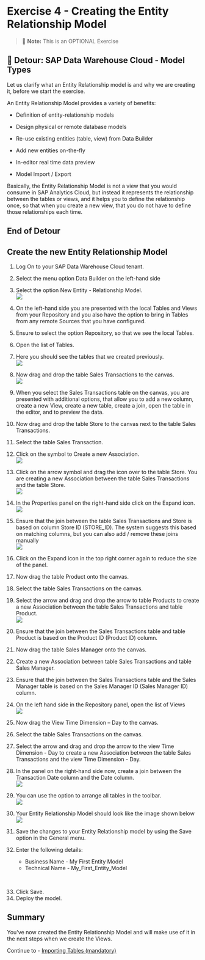# Exercise 4 - Creating the Entity Relationship Model

>:memo: **Note:** This is an OPTIONAL Exercise

## :beginner: Detour: SAP Data Warehouse Cloud - Model Types

Let us clarify what an Entity Relationship model is and why we are creating it, before we start the exercise.

An Entity Relationship Model provides a variety of benefits:
- Definition of entity-relationship models<p>
- Design physical or remote database models<p>
- Re-use existing entities (table, view) from Data Builder<p>
- Add new entities on-the-fly<p>
- In-editor real time data preview<p>
- Model Import / Export<p>

Basically, the Entity Relationship Model is not a view that you would consume in SAP Analytics Cloud, but instead it represents the relationship between the tables or views, and it helps you to define the relationship once, so that when you create a new view, that you do not have to define those relationships each time.

## End of Detour

## Create the new Entity Relationship Model

1. Log On to your SAP Data Warehouse Cloud tenant.
2. Select the menu option Data Builder on the left-hand side
3. Select the option New Entity - Relationship Model.
<br>![](images/00_00_0041.png) 

4. On the left-hand side you are presented with the local Tables and Views from your Repository and you also
have the option to bring in Tables from any remote Sources that you have configured.
5. Ensure to select the option Repository, so that we see the local Tables.
6. Open the list of Tables.
7. Here you should see the tables that we created previously.
<br>![](images/00_00_0042.png)   
  
8. Now drag and drop the table Sales Transactions to the canvas.
<br>![](images/00_00_0043.png) 

9. When you select the Sales Transactions table on the canvas, you are presented with additional options, that
allow you to add a new column, create a new View, create a new table, create a join, open the table in the
editor, and to preview the data.
10. Now drag and drop the table Store to the canvas next to the table Sales Transactions.
11. Select the table Sales Transaction.
12. Click on the symbol to Create a new Association.
<br>![](images/00_00_0044.png)

13. Click on the arrow symbol and drag the icon over to the table Store. You are creating a new Association
between the table Sales Transactions and the table Store.
<br>![](images/00_00_0045.png) 

14. In the Properties panel on the right-hand side click on the Expand icon.
<br>![](images/00_00_0046.png) 

15. Ensure that the join between the table Sales Transactions and Store is based on column Store ID
(STORE_ID). The system suggests this based on matching columns, but you can also add / remove these
joins manually
<br>![](images/00_00_0047.png) 

16. Click on the Expand icon in the top right corner again to reduce the size of the panel.
17. Now drag the table Product onto the canvas.
18. Select the table Sales Transactions on the canvas.
19. Select the arrow and drag and drop the arrow to table Products to create a new Association between the table Sales Transactions and table Product.
<br>![](images/00_00_0048.png) 

20. Ensure that the join between the Sales Transactions table and table Product is based on the Product ID (Product ID) column.
21. Now drag the table Sales Manager onto the canvas.
22. Create a new Association between table Sales Transactions and table Sales Manager.
23. Ensure that the join between the Sales Transactions table and the Sales Manager table is based on the Sales Manager ID (Sales Manager ID) column.
24. On the left hand side in the Repository panel, open the list of Views
<br>![](images/00_00_0049.png) 

25. Now drag the View Time Dimension – Day to the canvas.
26. Select the table Sales Transactions on the canvas.
27. Select the arrow and drag and drop the arrow to the view Time Dimension - Day to create a new Association between the table Sales Transactions and the view Time Dimension - Day.
28. In the panel on the right-hand side now, create a join between the Transaction Date column and the Date column.
<br>![](images/00_00_0410.png) 

29. You can use the option to arrange all tables in the toolbar.
<br>![](images/00_00_0411.png) 

30. Your Entity Relationship Model should look like the image shown below
<br>![](images/00_00_0412.png) 

31. Save the changes to your Entity Relationship model by using the Save option in the General menu.
32. Enter the following details:<br><ul><li>Business Name - My First Entity Model</li><li>Technical Name - My_First_Entity_Model<br>
<br>

33. Click Save.
34. Deploy the model.


## Summary

You've now created the Entity Relationship Model and will make use of it in the next steps when we create the Views.

Continue to - [Importing Tables (mandatory)](../ex05/README.md)
